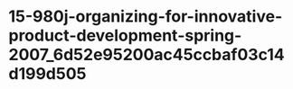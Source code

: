 # 15-980j-organizing-for-innovative-product-development-spring-2007_6d52e95200ac45ccbaf03c14d199d505